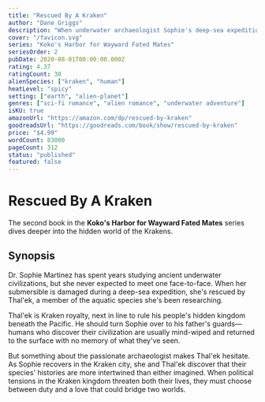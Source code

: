 ```yaml
---
title: "Rescued By A Kraken"
author: "Dane Griggs"
description: "When underwater archaeologist Sophie's deep-sea expedition goes wrong, she's saved by Thal'ek, a Kraken prince. But rescue comes with complications when she realizes her savior is supposed to be her enemy."
cover: "/favicon.svg"
series: "Koko's Harbor for Wayward Fated Mates"
seriesOrder: 2
pubDate: 2020-08-01T00:00:00.000Z
rating: 4.37
ratingCount: 30
alienSpecies: ["kraken", "human"]
heatLevel: "spicy"
setting: ["earth", "alien-planet"]
genres: ["sci-fi romance", "alien romance", "underwater adventure"]
isKU: true
amazonUrl: "https://amazon.com/dp/rescued-by-kraken"
goodreadsUrl: "https://goodreads.com/book/show/rescued-by-kraken"
price: "$4.99"
wordCount: 83000
pageCount: 312
status: "published"
featured: false
---
```


# Rescued By A Kraken

The second book in the **Koko's Harbor for Wayward Fated Mates** series dives deeper into the hidden world of the Krakens.

## Synopsis

Dr. Sophie Martinez has spent years studying ancient underwater civilizations, but she never expected to meet one face-to-face. When her submersible is damaged during a deep-sea expedition, she's rescued by Thal'ek, a member of the aquatic species she's been researching.

Thal'ek is Kraken royalty, next in line to rule his people's hidden kingdom beneath the Pacific. He should turn Sophie over to his father's guards—humans who discover their civilization are usually mind-wiped and returned to the surface with no memory of what they've seen.

But something about the passionate archaeologist makes Thal'ek hesitate. As Sophie recovers in the Kraken city, she and Thal'ek discover that their species' histories are more intertwined than either imagined. When political tensions in the Kraken kingdom threaten both their lives, they must choose between duty and a love that could bridge two worlds.